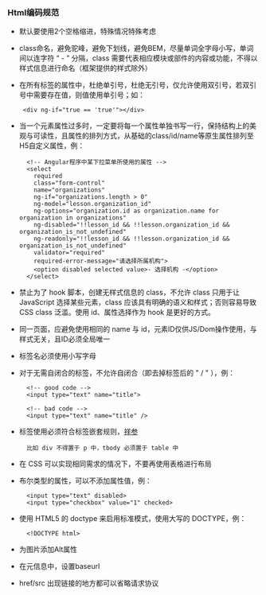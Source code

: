 ### Html编码规范

- 默认要使用2个空格缩进，特殊情况特殊考虑

- class命名，避免驼峰，避免下划线，避免BEM，尽量单词全字母小写，单词间以连字符 “ - ” 分隔，class 需要代表相应模块或部件的内容或功能，不得以样式信息进行命名（框架提供的样式除外）

-  在所有标签的属性中，杜绝单引号，杜绝无引号，仅允许使用双引号，若双引号中需要存在值，则值使用单引号；如：

        <div ng-if="true == 'true'"></div>

- 当一个元素属性过多时，一定要将每一个属性单独书写一行，保持结构上的美观与可读性，且属性的排列方式，从基础的class/id/name等原生属性排列至H5自定义属性，例：

        <!-- Angular程序中某下拉菜单所使用的属性 -->
        <select 
          required
          class="form-control" 
          name="organizations"
          ng-if="organizations.length > 0"
          ng-model="lesson.organization_id" 
          ng-options="organization.id as organization.name for organization in organizations"
          ng-disabled="!!lesson_id && !!lesson.organization_id && organization_is_not_undefined"
          ng-readonly="!!lesson_id && !!lesson.organization_id && organization_is_not_undefined"
          validator="required" 
          required-error-message="请选择所属机构">
          <option disabled selected value>- 选择机构 -</option>
        </select>

-  禁止为了 hook 脚本，创建无样式信息的 class，不允许 class 只用于让 JavaScript 选择某些元素，class 应该具有明确的语义和样式；否则容易导致 CSS class 泛滥。使用 id、属性选择作为 hook 是更好的方式。

- 同一页面，应避免使用相同的 name 与 id，元素ID仅供JS/Dom操作使用，与样式无关，且ID必须全局唯一

- 标签名必须使用小写字母

- 对于无需自闭合的标签，不允许自闭合（即去掉标签后的 " / " ），例：

        <!-- good code -->
        <input type="text" name="title">

        <!-- bad code -->
        <input type="text" name="title" />

- 标签使用必须符合标签嵌套规则，[祥参](http://www.cs.tut.fi/~jkorpela/html5.dtd)

        比如 div 不得置于 p 中，tbody 必须置于 table 中

- 在 CSS 可以实现相同需求的情况下，不要再使用表格进行布局

- 布尔类型的属性，可以不添加属性值，例：

        <input type="text" disabled>
        <input type="checkbox" value="1" checked>

- 使用 HTML5 的 doctype 来启用标准模式，使用大写的 DOCTYPE，例：

        <!DOCTYPE html>

- 为图片添加Alt属性

- 在元信息中，设置baseurl

- href/src 出现链接的地方都可以省略请求协议
